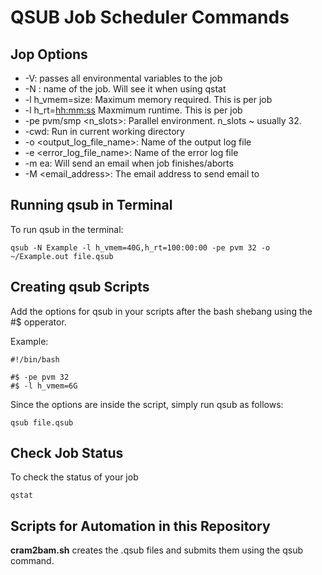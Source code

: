 # QSUB Job Scheduler Commands

## Jop Options
 * -V: passes all environmental variables to the job
 * -N <jobname>: name of the job. Will see it when using qstat
 * -l h_vmem=size: Maximum memory required. This is per job
 * -l h_rt=<hh:mm:ss> Maxmimum runtime. This is per job
 * -pe pvm/smp <n_slots>: Parallel environment. n_slots ~ usually 32.
 * -cwd: Run in current working directory
 * -o <output_log_file_name>: Name of the output log file
 * -e <error_log_file_name>: Name of the error log file
 * -m ea: Will send an email when job finishes/aborts
 * -M <email_address>: The email address to send email to
 
## Running qsub in Terminal
To run qsub in the terminal:
```
qsub -N Example -l h_vmem=40G,h_rt=100:00:00 -pe pvm 32 -o ~/Example.out file.qsub
```

## Creating qsub Scripts
Add the options for qsub in your scripts after the bash shebang using the #$ opperator.

Example:
```
#!/bin/bash
 
#$ -pe pvm 32
#$ -l h_vmem=6G
```
Since the options are inside the script, simply run qsub as follows:
```
qsub file.qsub
```
## Check Job Status
To check the status of your job
```
qstat
```
## Scripts for Automation in this Repository
**cram2bam.sh** creates the .qsub files and submits them using the qsub command.
